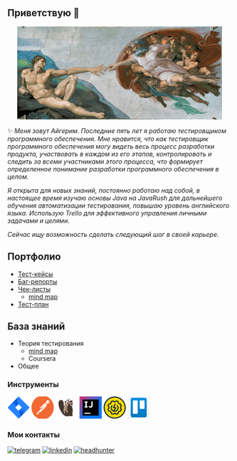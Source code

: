 ## Приветствую 🐯

<div align="center">

![GIF](https://github.com/aiga37/aiga37/blob/main/icons/2.gif)

</div>

✨ _Меня зовут Айгерим. Последние пять лет я работаю тестировщиком программного обеспечения.
 Мне нравится, что как тестировщик программного обеспечения могу видеть весь процесс разработки продукта, 
 участвовать в каждом из его этапов, контролировать и следить за всеми участниками этого процесса, 
 что формирует определенное понимание разработки программного обеспечения в целом._
 
_Я открыта для новых знаний, постоянно работаю над
 собой, в настоящее время изучаю основы Java на
 JavaRush для дальнейшего обучения автоматизации
 тестирования, повышаю уровень английского языка. Использую Trello для эффективного управления
 личными задачами и целями._

 _Сейчас ищу возможность сделать следующий шаг в своей карьере._


## Портфолио

- [Тест-кейсы](https://docs.google.com/spreadsheets/d/1GQuxxvpz2vu4a6fsiEO5uGhYWGQ9wxOfOFcP8C4phyo/edit?gid=0#gid=0)
- [Баг-репорты](https://docs.google.com/spreadsheets/d/1-j3Iysh1KRJ9a1l2uu0yy61j7Fo09U_FqGBW1L45f_c/edit?gid=548503789#gid=548503789)
- [Чек-листы](https://docs.google.com/spreadsheets/d/1iOzrupoRkNFAlolNV-KlF0pxfTnuAFagA_jQFtkenpI/edit?gid=0#gid=0)
  * [mind map](https://miro.com/app/board/uXjVLFQf9f8=/)
- [Тест-план](https://docs.google.com/document/d/15upJtBB4ZY6mXvbIBw1ItBdO-FHpYS_n1JQBGtAkJ1Y/edit?usp=sharing)


## База знаний
* Теория тестирования
  - [mind map](https://miro.com/app/board/uXjVOAdzODs=/)
  - Coursera
* Общее



### Инструменты

<p align="left">
<a href="https://www.atlassian.com/software/jira"><img src="https://github.com/aiga37/aiga37/blob/main/icons/Jira.png" alt="jira" width="50" height="50" title="jira"/></a>
<a href="https://www.postman.com/"><img src="https://github.com/aiga37/aiga37/blob/main/icons/Postman.png" alt="Postman" width="50" height="50"/></a>
<a href="https://dbeaver.io/"><img src="https://github.com/aiga37/aiga37/blob/main/icons/DBeaver.png" alt="DBeaver" width="50" height="50"/></a>
<a href="https://www.jetbrains.com/idea/"><img src="https://github.com/aiga37/aiga37/blob/main/icons/IDEA1.png" alt="IDEA" width="50" height="50"/></a>
<a href="https://www.soapui.org/"><img src="https://github.com/aiga37/aiga37/blob/main/icons/SoapUI.png" alt="SoapUI" width="50" height="50"/></a>
<a href="https://trello.com/"><img src="https://github.com/aiga37/aiga37/blob/main/icons/Trello.png" alt="Trello" width="50" height="50"/></a>



### Мои контакты 

[![telegram](https://img.shields.io/badge/-Telegram-090909?style=for-the-badge&logo=telegram)](https://t.me/AigaS)
[![linkedin](https://img.shields.io/badge/-Linkedin-090909?style=for-the-badge&logo=linkedin)](https://linkedin.com/in/aigas)
[![headhunter](https://img.shields.io/badge/-hh-090909?style=for-the-badge&logo=headhunter)](https://astana.hh.kz/resume/d63f72efff008811e80039ed1f736563726574)


